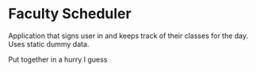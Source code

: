  # Faculty Scheduler

Application that signs user in and keeps track of their classes for the day. Uses static dummy data. 

Put together in a hurry I guess
